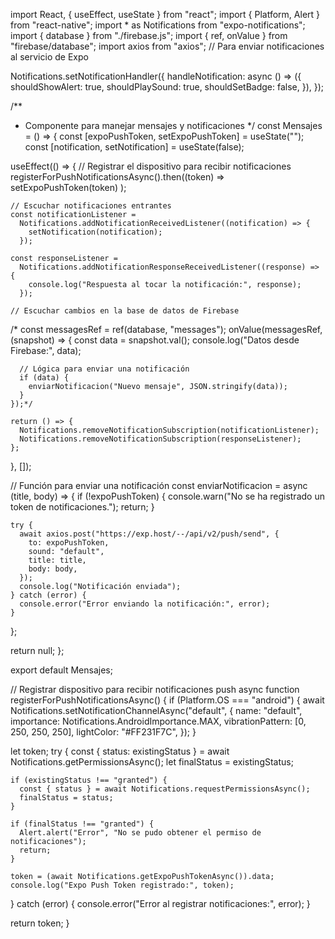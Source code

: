 import React, { useEffect, useState } from "react";
import { Platform, Alert } from "react-native";
import * as Notifications from "expo-notifications";
import { database } from "./firebase.js";
import { ref, onValue } from "firebase/database";
import axios from "axios"; // Para enviar notificaciones al servicio de Expo

Notifications.setNotificationHandler({
  handleNotification: async () => ({
    shouldShowAlert: true,
    shouldPlaySound: true,
    shouldSetBadge: false,
  }),
});

/**
 * Componente para manejar mensajes y notificaciones
 */
const Mensajes = () => {
  const [expoPushToken, setExpoPushToken] = useState("");
  const [notification, setNotification] = useState(false);

  useEffect(() => {
    // Registrar el dispositivo para recibir notificaciones
    registerForPushNotificationsAsync().then((token) =>
      setExpoPushToken(token)
    );

    // Escuchar notificaciones entrantes
    const notificationListener =
      Notifications.addNotificationReceivedListener((notification) => {
        setNotification(notification);
      });

    const responseListener =
      Notifications.addNotificationResponseReceivedListener((response) => {
        console.log("Respuesta al tocar la notificación:", response);
      });

    // Escuchar cambios en la base de datos de Firebase

   /* const messagesRef = ref(database, "messages");
    onValue(messagesRef, (snapshot) => {
      const data = snapshot.val();
      console.log("Datos desde Firebase:", data);

      // Lógica para enviar una notificación
      if (data) {
        enviarNotificacion("Nuevo mensaje", JSON.stringify(data));
      }
    });*/

    return () => {
      Notifications.removeNotificationSubscription(notificationListener);
      Notifications.removeNotificationSubscription(responseListener);
    };
  }, []);



  // Función para enviar una notificación
  const enviarNotificacion = async (title, body) => {
    if (!expoPushToken) {
      console.warn("No se ha registrado un token de notificaciones.");
      return;
    }

    try {
      await axios.post("https://exp.host/--/api/v2/push/send", {
        to: expoPushToken,
        sound: "default",
        title: title,
        body: body,
      });
      console.log("Notificación enviada");
    } catch (error) {
      console.error("Error enviando la notificación:", error);
    }
  };

  return null;
};

export default Mensajes;

// Registrar dispositivo para recibir notificaciones push
async function registerForPushNotificationsAsync() {
  if (Platform.OS === "android") {
    await Notifications.setNotificationChannelAsync("default", {
      name: "default",
      importance: Notifications.AndroidImportance.MAX,
      vibrationPattern: [0, 250, 250, 250],
      lightColor: "#FF231F7C",
    });
  }

  let token;
  try {
    const { status: existingStatus } =
      await Notifications.getPermissionsAsync();
    let finalStatus = existingStatus;

    if (existingStatus !== "granted") {
      const { status } = await Notifications.requestPermissionsAsync();
      finalStatus = status;
    }

    if (finalStatus !== "granted") {
      Alert.alert("Error", "No se pudo obtener el permiso de notificaciones");
      return;
    }

    token = (await Notifications.getExpoPushTokenAsync()).data;
    console.log("Expo Push Token registrado:", token);
  } catch (error) {
    console.error("Error al registrar notificaciones:", error);
  }

  return token;
}

